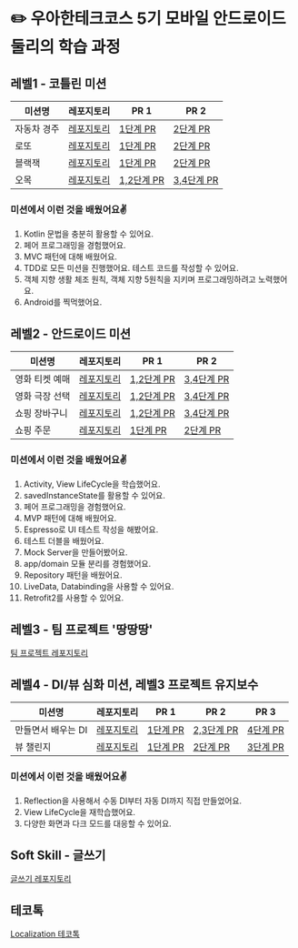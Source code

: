 # ✏️ 우아한테크코스 5기 모바일 안드로이드 둘리의 학습 과정

## 레벨1 - 코틀린 미션
|미션명|레포지토리|PR 1|PR 2|
|---|---|---|---|
|자동차 경주|[레포지토리](https://github.com/hyemdooly/kotlin-racingcar/tree/hyemdooly)|[1단계 PR](https://github.com/woowacourse/kotlin-racingcar/pull/50)|[2단계 PR](https://github.com/woowacourse/kotlin-racingcar/pull/68)|
|로또|[레포지토리](https://github.com/hyemdooly/kotlin-lotto/tree/hyemdooly)|[1단계 PR](https://github.com/woowacourse/kotlin-lotto/pull/17)|[2단계 PR](https://github.com/woowacourse/kotlin-lotto/pull/28)|
|블랙잭|[레포지토리](https://github.com/hyemdooly/kotlin-blackjack/tree/hyemdooly)|[1단계 PR](https://github.com/woowacourse/kotlin-blackjack/pull/21)|[2단계 PR](https://github.com/woowacourse/kotlin-blackjack/pull/35)|
|오목|[레포지토리](https://github.com/hyemdooly/kotlin-omok/tree/hyemdooly)|[1,2단계 PR](https://github.com/woowacourse/kotlin-omok/pull/26)|[3,4단계 PR](https://github.com/woowacourse/kotlin-omok/pull/34)|

### 미션에서 이런 것을 배웠어요✌️
1. Kotlin 문법을 충분히 활용할 수 있어요.
2. 페어 프로그래밍을 경험했어요.
3. MVC 패턴에 대해 배웠어요.
4. TDD로 모든 미션을 진행했어요. 테스트 코드를 작성할 수 있어요.
5. 객체 지향 생활 체조 원칙, 객체 지향 5원칙을 지키며 프로그래밍하려고 노력했어요.
6. Android를 찍먹했어요.

## 레벨2 - 안드로이드 미션
|미션명|레포지토리|PR 1|PR 2|
|---|---|---|---|
|영화 티켓 예매|[레포지토리](https://github.com/hyemdooly/android-movie-ticket/tree/hyemdooly)|[1,2단계 PR](https://github.com/woowacourse/android-movie-ticket/pull/7)|[3,4단계 PR](https://github.com/woowacourse/android-movie-ticket/pull/47)|
|영화 극장 선택|[레포지토리](https://github.com/hyemdooly/android-movie-theater/tree/hyemdooly)|[1,2단계 PR](https://github.com/woowacourse/android-movie-theater/pull/4)|[3,4단계 PR](https://github.com/woowacourse/android-movie-theater/pull/31)|
|쇼핑 장바구니|[레포지토리](https://github.com/hyemdooly/android-shopping-cart/tree/hyemdooly)|[1,2단계 PR](https://github.com/woowacourse/android-shopping-cart/pull/20)|[3,4단계 PR](https://github.com/woowacourse/android-shopping-cart/pull/33)|
|쇼핑 주문|[레포지토리](https://github.com/hyemdooly/android-shopping-order/tree/hyemdooly)|[1단계 PR](https://github.com/woowacourse/android-shopping-order/pull/12)|[2단계 PR](https://github.com/woowacourse/android-shopping-order/pull/30)|

### 미션에서 이런 것을 배웠어요✌️
1. Activity, View LifeCycle을 학습했어요.
2. savedInstanceState를 활용할 수 있어요.
3. 페어 프로그래밍을 경험했어요.
4. MVP 패턴에 대해 배웠어요.
5. Espresso로 UI 테스트 작성을 해봤어요.
6. 테스트 더블을 배웠어요.
7. Mock Server을 만들어봤어요.
8. app/domain 모듈 분리를 경험했어요.
9. Repository 패턴을 배웠어요.
10. LiveData, Databinding을 사용할 수 있어요.
11. Retrofit2를 사용할 수 있어요.

## 레벨3 - 팀 프로젝트 '땅땅땅'
[팀 프로젝트 레포지토리](https://github.com/woowacourse-teams/2023-3-ddang)

## 레벨4 - DI/뷰 심화 미션, 레벨3 프로젝트 유지보수
|미션명|레포지토리|PR 1|PR 2|PR 3|
|---|---|---|---|---|
|만들면서 배우는 DI|[레포지토리](https://github.com/hyemdooly/android-di/tree/hyemdooly)|[1단계 PR](https://github.com/woowacourse/android-di/pull/5)|[2,3단계 PR](https://github.com/woowacourse/android-di/pull/28)|[4단계 PR](https://github.com/woowacourse/android-di/pull/57)|
|뷰 챌린지|[레포지토리](https://github.com/hyemdooly/android-paint/tree/hyemdooly)|[1단계 PR](https://github.com/woowacourse/android-paint/pull/14)|[2단계 PR](https://github.com/woowacourse/android-paint/pull/38)|[3단계 PR](https://github.com/woowacourse/android-paint/pull/51)

### 미션에서 이런 것을 배웠어요✌️
1. Reflection을 사용해서 수동 DI부터 자동 DI까지 직접 만들었어요.
2. View LifeCycle을 재학습했어요.
3. 다양한 화면과 다크 모드를 대응할 수 있어요.

## Soft Skill - 글쓰기
[글쓰기 레포지토리](https://github.com/hyemdooly/woowa-writing-5/tree/hyemdooly)

## 테코톡
[Localization 테코톡](https://youtu.be/pXb1viEtEsE?si=VD_N0LmVb5JxPjJs)
